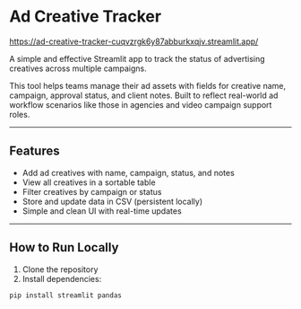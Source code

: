 # Ad Creative Tracker
https://ad-creative-tracker-cuqvzrgk6y87abburkxqjv.streamlit.app/

A simple and effective Streamlit app to track the status of advertising creatives across multiple campaigns.

This tool helps teams manage their ad assets with fields for creative name, campaign, approval status, and client notes. Built to reflect real-world ad workflow scenarios like those in agencies and video campaign support roles.

---

##  Features

- Add ad creatives with name, campaign, status, and notes
- View all creatives in a sortable table
- Filter creatives by campaign or status
- Store and update data in CSV (persistent locally)
- Simple and clean UI with real-time updates

---

##  How to Run Locally

1. Clone the repository  
2. Install dependencies:

```bash
pip install streamlit pandas
